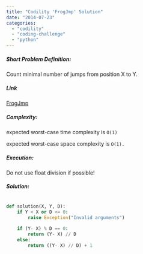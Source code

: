 ```yaml
---
title: "Codility 'FrogJmp' Solution"
date: "2014-07-23"
categories: 
  - "codility"
  - "coding-challenge"
  - "python"
---
```


##### Short Problem Definition:

Count minimal number of jumps from position X to Y.

##### Link

[FrogJmp](https://codility.com/demo/take-sample-test/frog_jmp)

##### Complexity:

expected worst-case time complexity is `O(1)`

expected worst-case space complexity is `O(1).`

##### Execution:

Do not use float division if possible!

##### Solution:

```python

def solution(X, Y, D):
    if Y < X or D <= 0:
        raise Exception("Invalid arguments")
        
    if (Y- X) % D == 0:
        return (Y- X) // D
    else:
        return ((Y- X) // D) + 1
```
